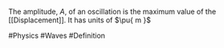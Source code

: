 The amplitude, $A$, of an oscillation is the maximum value of the [[Displacement]]. It has units of $\pu{ m }$

#Physics #Waves #Definition